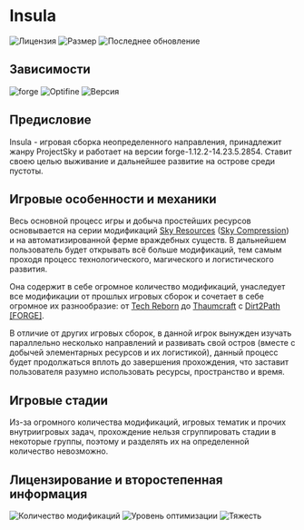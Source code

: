 # Insula
![Лицензия](https://img.shields.io/github/license/Avandelta/Insula?label=%D0%9B%D0%B8%D1%86%D0%B5%D0%BD%D0%B7%D0%B8%D1%8F&style=flat-square)
![Размер](https://img.shields.io/github/repo-size/Avandelta/Insula?label=%D0%A0%D0%B0%D0%B7%D0%BC%D0%B5%D1%80&style=flat-square)
![Последнее обновление](https://img.shields.io/github/last-commit/Avandelta/Insula?label=%D0%9F%D0%BE%D1%81%D0%BB%D0%B5%D0%B4%D0%BD%D0%B5%D0%B5%20%D0%BE%D0%B1%D0%BD%D0%BE%D0%B2%D0%BB%D0%B5%D0%BD%D0%B8%D0%B5&style=flat-square)

## Зависимости

![forge](https://img.shields.io/badge/forge-14.23.5.2854-brightgreen?style=flat-square)
![Optifine](https://img.shields.io/badge/Optifine-OptiFine%201.12.2%20HD%20U%20F6%20pre1-brightgreen?style=flat-square)
![Версия](https://img.shields.io/badge/Версия-1.0.4.2-green?style=flat-square)

## Предисловие

Insula - игровая сборка неопределенного направления, принадлежит жанру ProjectSky и работает на версии forge-1.12.2-14.23.5.2854. Ставит своею целью выживание и дальнейшее развитие на острове среди пустоты.

## Игровые особенности и механики

Весь основной процесс игры и добыча простейших ресурсов основывается на серии модификаций [Sky Resources](https://www.curseforge.com/minecraft/mc-mods/sky-resources) ([Sky Compression](https://www.curseforge.com/minecraft/mc-mods/sky-compression)) и на автоматизированной ферме враждебных существ. В дальнейшем пользователь будет открывать всё больше модификаций, тем самым проходя процесс технологического, магического и логистического развития.

Она содержит в себе огромное количество модификаций, унаследует все модификации от прошлых игровых сборок и сочетает в себе огромное их разнообразие: от [Tech Reborn](https://www.curseforge.com/minecraft/mc-mods/techreborn) до [Thaumcraft](https://www.curseforge.com/minecraft/mc-mods/thaumcraft) с [Dirt2Path \[FORGE\]](https://www.curseforge.com/minecraft/mc-mods/dirt2path).

В отличие от других игровых сборок, в данной игрок вынужден изучать параллельно несколько направлений и развивать свой остров (вместе с добычей элементарных ресурсов и их логистикой), данный процесс будет продолжаться вплоть до завершения прохождения, что заставит пользователя разумно использовать ресурсы, пространство и время.

## Игровые стадии

Из-за огромного количества модификаций, игровых тематик и прочих внутриигровых задач, прохождение нельзя сгруппировать стадии в некоторые группы, поэтому и разделять их на определенной количество невозможно.

## Лицензирование и второстепенная информация

![Количество модификаций](https://img.shields.io/badge/%D0%9A%D0%BE%D0%BB%D0%B8%D1%87%D0%B5%D1%81%D1%82%D0%B2%D0%BE%20%D0%BC%D0%BE%D0%B4%D0%B8%D1%84%D0%B8%D0%BA%D0%B0%D1%86%D0%B8%D0%B9-244%20\(369\)-green?style=flat-square)
![Уровень оптимизации](https://img.shields.io/badge/%D0%9E%D0%BF%D1%82%D0%B8%D0%BC%D0%B8%D0%B7%D0%B0%D1%86%D0%B8%D1%8F-A-green?style=flat-square)
![Тяжесть](https://img.shields.io/badge/%D0%A2%D1%8F%D0%B6%D0%B5%D1%81%D1%82%D1%8C-78%25-orange?style=flat-square)